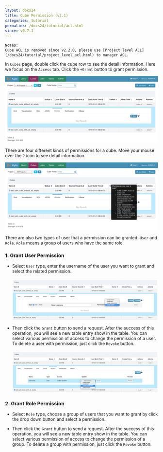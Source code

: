 ```yaml
---
layout: docs24
title: Cube Permission (v2.1)
categories: tutorial
permalink: /docs24/tutorial/acl.html
since: v0.7.1
---
```


```
Notes:
Cube ACL is removed since v2.2.0, please use [Project level ACL](/docs24/tutorial/project_level_acl.html) to manager ACL.
```

In `Cubes` page, double click the cube row to see the detail information. Here we focus on the `Access` tab.
Click the `+Grant` button to grant permission. 

![](../../images/Kylin-Cube-Permission-Grant-Tutorial/14+grant.png)

There are four different kinds of permissions for a cube. Move your mouse over the `?` icon to see detail information. 

![](../../images/Kylin-Cube-Permission-Grant-Tutorial/15grantInfo.png)

There are also two types of user that a permission can be granted: `User` and `Role`. `Role` means a group of users who have the same role.

### 1. Grant User Permission
* Select `User` type, enter the username of the user you want to grant and select the related permission. 

     ![](../../images/Kylin-Cube-Permission-Grant-Tutorial/16grant-user.png)

* Then click the `Grant` button to send a request. After the success of this operation, you will see a new table entry show in the table. You can select various permission of access to change the permission of a user. To delete a user with permission, just click the `Revoke` button.

     ![](../../images/Kylin-Cube-Permission-Grant-Tutorial/16user-update.png)

### 2. Grant Role Permission
* Select `Role` type, choose a group of users that you want to grant by click the drop down button and select a permission.

* Then click the `Grant` button to send a request. After the success of this operation, you will see a new table entry show in the table. You can select various permission of access to change the permission of a group. To delete a group with permission, just click the `Revoke` button.
